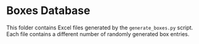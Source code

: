 # Boxes Database

This folder contains Excel files generated by the `generate_boxes.py` script.
Each file contains a different number of randomly generated box entries.
